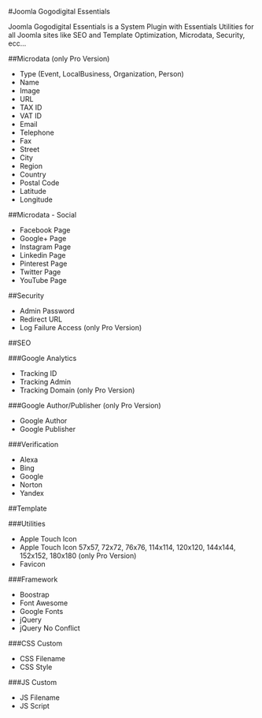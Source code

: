 #Joomla Gogodigital Essentials

Joomla Gogodigital Essentials is a System Plugin with Essentials Utilities for all Joomla sites like SEO and Template Optimization, Microdata, Security, ecc...

##Microdata (only Pro Version)

 - Type (Event, LocalBusiness, Organization, Person)
 - Name
 - Image
 - URL
 - TAX ID
 - VAT ID
 - Email
 - Telephone
 - Fax
 - Street
 - City
 - Region
 - Country
 - Postal Code
 - Latitude
 - Longitude

##Microdata - Social

 - Facebook Page
 - Google+ Page
 - Instagram Page
 - Linkedin Page
 - Pinterest Page
 - Twitter Page
 - YouTube Page

##Security

 - Admin Password
 - Redirect URL
 - Log Failure Access (only Pro Version)

##SEO

###Google Analytics

 - Tracking ID
 - Tracking Admin
 - Tracking Domain (only Pro Version)
 
###Google Author/Publisher (only Pro Version)

 - Google Author
 - Google Publisher
 
###Verification

 - Alexa
 - Bing
 - Google
 - Norton
 - Yandex 

##Template

###Utilities

 - Apple Touch Icon
 - Apple Touch Icon 57x57, 72x72, 76x76, 114x114, 120x120, 144x144, 152x152, 180x180 (only Pro Version)
 - Favicon

###Framework

 - Boostrap
 - Font Awesome
 - Google Fonts
 - jQuery
 - jQuery No Conflict

###CSS Custom

 - CSS Filename
 - CSS Style

###JS Custom

 - JS Filename
 - JS Script

